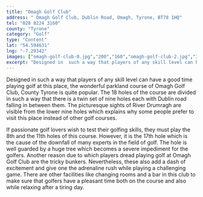 ```yaml
---
title: "Omagh Golf Club"
address: " Omagh Golf Club, Dublin Road, Omagh, Tyrone, BT78 1HQ"
tel: "028 8224 3160"
county: "Tyrone"
category: "Golf"
type: "Content"
lat: "54.594631"
lng: "-7.29342"
images: ["omagh-golf-club-0.jpg","200","160","omagh-golf-club-2.jpg","320","240"]
excerpt: "Designed in  such a way that players of any skill level can have a good time playing golf at  this place, the wonderful parkland course of Omagh Golf..."
---
```

<p>Designed in  such a way that players of any skill level can have a good time playing golf at  this place, the wonderful parkland course of Omagh Golf Club, County Tyrone is  quite popular. The 18 holes of the course are divided in such a way that there is a twin set of nine holes each with Dublin road falling in between them. The  picturesque sights of River Drumragh are visible from the lower nine holes  which explains why some people prefer to visit this place instead of other golf  courses.</p>
<p>If  passionate golf lovers wish to test their golfing skills, they must play the 8th  and the 11th holes of this course. However, it is the 17th  hole which is the cause of the downfall of many experts in the field of golf.  The hole is well guarded by a huge tree which becomes a severe impediment for  the golfers. Another reason due to which players dread playing golf at Omagh  Golf Club are the tricky bunkers. Nevertheless, these also add a dash of  excitement and give one the adrenaline rush while playing a challenging game.  There are other facilities like changing rooms and a bar in this club to make  sure that golfers have a pleasant time both on the course and also while  relaxing after a tiring day.  </p>